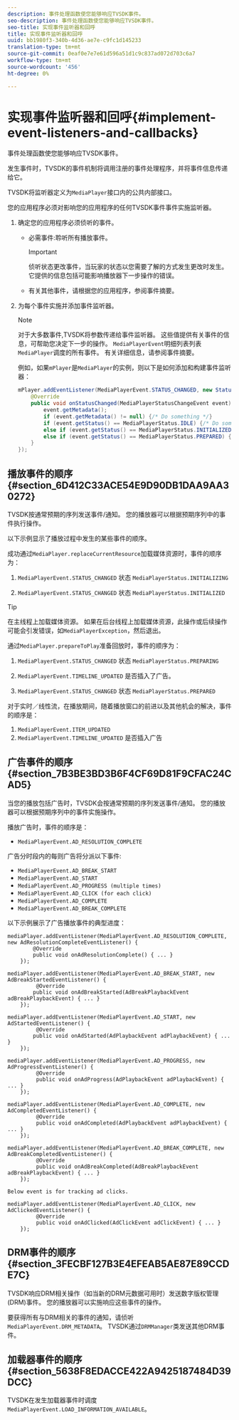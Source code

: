 ```yaml
---
description: 事件处理函数使您能够响应TVSDK事件。
seo-description: 事件处理函数使您能够响应TVSDK事件。
seo-title: 实现事件监听器和回呼
title: 实现事件监听器和回呼
uuid: bb1980f3-340b-4d36-ae7e-c9fc1d145233
translation-type: tm+mt
source-git-commit: 0eaf0e7e7e61d596a51d1c9c837ad072d703c6a7
workflow-type: tm+mt
source-wordcount: '456'
ht-degree: 0%

---
```



# 实现事件监听器和回呼{#implement-event-listeners-and-callbacks}

事件处理函数使您能够响应TVSDK事件。

发生事件时，TVSDK的事件机制将调用注册的事件处理程序，并将事件信息传递给它。

TVSDK将监听器定义为`MediaPlayer`接口内的公共内部接口。

您的应用程序必须对影响您的应用程序的任何TVSDK事件事件实施监听器。

1. 确定您的应用程序必须侦听的事件。

   * 必需事件:聆听所有播放事件。

      >[!IMPORTANT]
      >
      >侦听状态更改事件，当玩家的状态以您需要了解的方式发生更改时发生。 它提供的信息包括可能影响播放器下一步操作的错误。

   * 有关其他事件，请根据您的应用程序，参阅事件摘要。

1. 为每个事件实施并添加事件监听器。

   >[!NOTE]
   >
   >对于大多数事件,TVSDK将参数传递给事件监听器。 这些值提供有关事件的信息，可帮助您决定下一步的操作。 `MediaPlayerEvent`明细列表列表`MediaPlayer`调度的所有事件。 有关详细信息，请参阅事件摘要。

   例如，如果`mPlayer`是`MediaPlayer`的实例，则以下是如何添加和构建事件监听器：

   ```java
   mPlayer.addEventListener(MediaPlayerEvent.STATUS_CHANGED, new StatusChangeEventListener() { 
       @Override 
       public void onStatusChanged(MediaPlayerStatusChangeEvent event) { 
           event.getMetadata(); 
           if (event.getMetadata() != null) {/* Do something */} 
           if (event.getStatus() == MediaPlayerStatus.IDLE) {/* Do something */} 
           else if (event.getStatus() == MediaPlayerStatus.INITIALIZED) {/* Do something */} 
           else if (event.getStatus() == MediaPlayerStatus.PREPARED) {/* Do something */} 
       } 
   }); 
   ```

## 播放事件的顺序{#section_6D412C33ACE54E9D90DB1DAA9AA30272}

TVSDK按通常预期的序列发送事件/通知。 您的播放器可以根据预期序列中的事件执行操作。

以下示例显示了播放过程中发生的某些事件的顺序。

成功通过`MediaPlayer.replaceCurrentResource`加载媒体资源时，事件的顺序为：

1. `MediaPlayerEvent.STATUS_CHANGED` 状态  `MediaPlayerStatus.INITIALIZING`

1. `MediaPlayerEvent.STATUS_CHANGED` 状态  `MediaPlayerStatus.INITIALIZED`

>[!TIP]
>
>在主线程上加载媒体资源。 如果在后台线程上加载媒体资源，此操作或后续操作可能会引发错误，如`MediaPlayerException`，然后退出。

通过`MediaPlayer.prepareToPlay`准备回放时，事件的顺序为：

1. `MediaPlayerEvent.STATUS_CHANGED` 状态  `MediaPlayerStatus.PREPARING`

1. `MediaPlayerEvent.TIMELINE_UPDATED` 是否插入了广告。
1. `MediaPlayerEvent.STATUS_CHANGED` 状态  `MediaPlayerStatus.PREPARED`

对于实时／线性流，在播放期间，随着播放窗口的前进以及其他机会的解决，事件的顺序是：

1. `MediaPlayerEvent.ITEM_UPDATED`
1. `MediaPlayerEvent.TIMELINE_UPDATED` 是否插入广告

## 广告事件的顺序{#section_7B3BE3BD3B6F4CF69D81F9CFAC24CAD5}

当您的播放包括广告时，TVSDK会按通常预期的序列发送事件/通知。 您的播放器可以根据预期序列中的事件实施操作。

播放广告时，事件的顺序是：

* `MediaPlayerEvent.AD_RESOLUTION_COMPLETE`

广告分时段内的每则广告将分派以下事件:

* `MediaPlayerEvent.AD_BREAK_START`
* `MediaPlayerEvent.AD_START`
* `MediaPlayerEvent.AD_PROGRESS (multiple times)`
* `MediaPlayerEvent.AD_CLICK (for each click)`
* `MediaPlayerEvent.AD_COMPLETE`
* `MediaPlayerEvent.AD_BREAK_COMPLETE`

以下示例展示了广告播放事件的典型进度：

```
mediaPlayer.addEventListener(MediaPlayerEvent.AD_RESOLUTION_COMPLETE, new AdResolutionCompleteEventListener() { 
        @Override 
        public void onAdResolutionComplete() { ... } 
    }); 
 
mediaPlayer.addEventListener(MediaPlayerEvent.AD_BREAK_START, new AdBreakStartedEventListener() { 
         @Override 
        public void onAdBreakStarted(AdBreakPlaybackEvent adBreakPlaybackEvent) { ... } 
    }); 
 
mediaPlayer.addEventListener(MediaPlayerEvent.AD_START, new AdStartedEventListener() { 
         @Override 
        public void onAdStarted(AdPlaybackEvent adPlaybackEvent) { ... } 
    }); 
 
mediaPlayer.addEventListener(MediaPlayerEvent.AD_PROGRESS, new AdProgressEventListener() { 
         @Override 
         public void onAdProgress(AdPlaybackEvent adPlaybackEvent) { ... } 
    }); 
 
mediaPlayer.addEventListener(MediaPlayerEvent.AD_COMPLETE, new AdCompletedEventListener() { 
         @Override 
         public void onAdCompleted(AdPlaybackEvent adPlaybackEvent) { ... } 
    }); 
 
mediaPlayer.addEventListener(MediaPlayerEvent.AD_BREAK_COMPLETE, new AdBreakCompletedEventListener() { 
         @Override 
         public void onAdBreakCompleted(AdBreakPlaybackEvent adBreakPlaybackEvent) { ... } 
    }); 
 
Below event is for tracking ad clicks. 
 
mediaPlayer.addEventListener(MediaPlayerEvent.AD_CLICK, new AdClickedEventListener() { 
         @Override 
         public void onAdClicked(AdClickEvent adClickEvent) { ... } 
    });
```

## DRM事件的顺序{#section_3FECBF127B3E4EFEAB5AE87E89CCDE7C}

TVSDK响应DRM相关操作（如当新的DRM元数据可用时）发送数字版权管理(DRM)事件。 您的播放器可以实施响应这些事件的操作。

要获得所有与DRM相关的事件的通知，请侦听`MediaPlayerEvent.DRM_METADATA`。 TVSDK通过`DRMManager`类发送其他DRM事件。

## 加载器事件的顺序{#section_5638F8EDACCE422A9425187484D39DCC}

TVSDK在发生加载器事件时调度`MediaPlayerEvent.LOAD_INFORMATION_AVAILABLE`。
